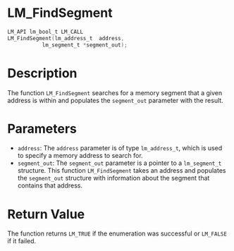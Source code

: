 # LM_FindSegment

```c
LM_API lm_bool_t LM_CALL
LM_FindSegment(lm_address_t  address,
	       lm_segment_t *segment_out);
```

# Description
The function `LM_FindSegment` searches for a memory segment that a given address is within and populates the
`segment_out` parameter with the result.

# Parameters
 - `address`: The `address` parameter is of type `lm_address_t`, which is used to specify a memory
address to search for.
 - `segment_out`: The `segment_out` parameter is a pointer to a `lm_segment_t` structure. This
function `LM_FindSegment` takes an address and populates the `segment_out` structure with
information about the segment that contains that address.

# Return Value
The function returns `LM_TRUE` if the enumeration was successful or `LM_FALSE` if it failed.
